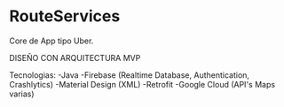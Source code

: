 # RouteServices
Core de App tipo Uber.

DISEÑO CON ARQUITECTURA MVP

Tecnologias: 
-Java
-Firebase (Realtime Database, Authentication, Crashlytics)
-Material Design (XML)
-Retrofit
-Google Cloud (API's Maps varias)
